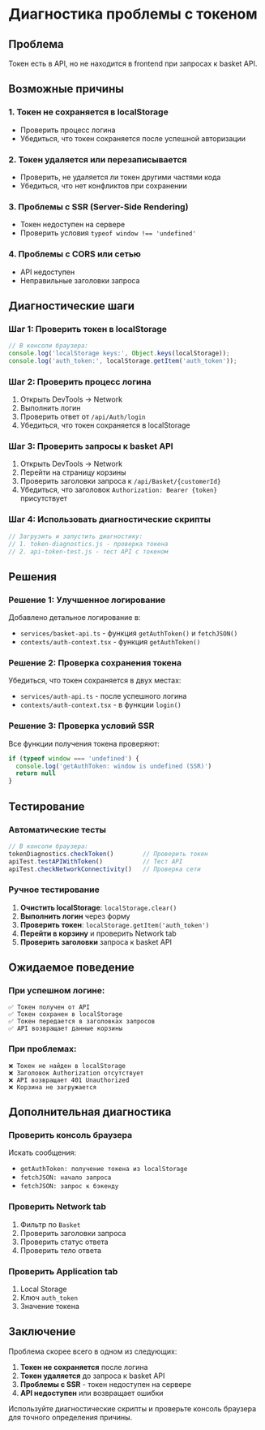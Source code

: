 # Диагностика проблемы с токеном

## Проблема
Токен есть в API, но не находится в frontend при запросах к basket API.

## Возможные причины

### 1. **Токен не сохраняется в localStorage**
- Проверить процесс логина
- Убедиться, что токен сохраняется после успешной авторизации

### 2. **Токен удаляется или перезаписывается**
- Проверить, не удаляется ли токен другими частями кода
- Убедиться, что нет конфликтов при сохранении

### 3. **Проблемы с SSR (Server-Side Rendering)**
- Токен недоступен на сервере
- Проверить условия `typeof window !== 'undefined'`

### 4. **Проблемы с CORS или сетью**
- API недоступен
- Неправильные заголовки запроса

## Диагностические шаги

### Шаг 1: Проверить токен в localStorage
```javascript
// В консоли браузера:
console.log('localStorage keys:', Object.keys(localStorage));
console.log('auth_token:', localStorage.getItem('auth_token'));
```

### Шаг 2: Проверить процесс логина
1. Открыть DevTools → Network
2. Выполнить логин
3. Проверить ответ от `/api/Auth/login`
4. Убедиться, что токен сохраняется в localStorage

### Шаг 3: Проверить запросы к basket API
1. Открыть DevTools → Network
2. Перейти на страницу корзины
3. Проверить заголовки запроса к `/api/Basket/{customerId}`
4. Убедиться, что заголовок `Authorization: Bearer {token}` присутствует

### Шаг 4: Использовать диагностические скрипты
```javascript
// Загрузить и запустить диагностику:
// 1. token-diagnostics.js - проверка токена
// 2. api-token-test.js - тест API с токеном
```

## Решения

### Решение 1: Улучшенное логирование
Добавлено детальное логирование в:
- `services/basket-api.ts` - функция `getAuthToken()` и `fetchJSON()`
- `contexts/auth-context.tsx` - функция `getAuthToken()`

### Решение 2: Проверка сохранения токена
Убедиться, что токен сохраняется в двух местах:
- `services/auth-api.ts` - после успешного логина
- `contexts/auth-context.tsx` - в функции `login()`

### Решение 3: Проверка условий SSR
Все функции получения токена проверяют:
```typescript
if (typeof window === 'undefined') {
  console.log('getAuthToken: window is undefined (SSR)')
  return null
}
```

## Тестирование

### Автоматические тесты
```javascript
// В консоли браузера:
tokenDiagnostics.checkToken()        // Проверить токен
apiTest.testAPIWithToken()           // Тест API
apiTest.checkNetworkConnectivity()   // Проверка сети
```

### Ручное тестирование
1. **Очистить localStorage**: `localStorage.clear()`
2. **Выполнить логин** через форму
3. **Проверить токен**: `localStorage.getItem('auth_token')`
4. **Перейти в корзину** и проверить Network tab
5. **Проверить заголовки** запроса к basket API

## Ожидаемое поведение

### При успешном логине:
```
✅ Токен получен от API
✅ Токен сохранен в localStorage
✅ Токен передается в заголовках запросов
✅ API возвращает данные корзины
```

### При проблемах:
```
❌ Токен не найден в localStorage
❌ Заголовок Authorization отсутствует
❌ API возвращает 401 Unauthorized
❌ Корзина не загружается
```

## Дополнительная диагностика

### Проверить консоль браузера
Искать сообщения:
- `getAuthToken: получение токена из localStorage`
- `fetchJSON: начало запроса`
- `fetchJSON: запрос к бэкенду`

### Проверить Network tab
1. Фильтр по `Basket`
2. Проверить заголовки запроса
3. Проверить статус ответа
4. Проверить тело ответа

### Проверить Application tab
1. Local Storage
2. Ключ `auth_token`
3. Значение токена

## Заключение

Проблема скорее всего в одном из следующих:
1. **Токен не сохраняется** после логина
2. **Токен удаляется** до запроса к basket API
3. **Проблемы с SSR** - токен недоступен на сервере
4. **API недоступен** или возвращает ошибки

Используйте диагностические скрипты и проверьте консоль браузера для точного определения причины.
